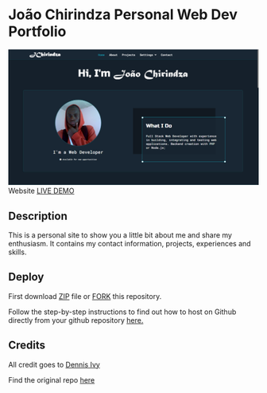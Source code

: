 # João Chirindza Personal Web Dev Portfolio
![Web Dev Portfolio](images/jc_webpage.png?raw=true "Web Dev Portfolio")
Website <a href="https://JChirindza.github.io/">LIVE DEMO</a>

## Description
This is a personal site to show you a little bit about me and share my enthusiasm. It contains my contact information, projects, experiences and skills.

[6]: http://www.github.com/JChirindza

## Deploy
First download [ZIP](https://github.com/JChirindza/JChirindza.github.io/archive/refs/heads/master.zip) file or [FORK](https://JChirindza.github.io/fork) this repository.

Follow the step-by-step instructions to find out how to host on Github directly from your github repository <a href='https://pages.github.com/'>here.</a>

## Credits
All credit goes to <a href="https://github.com/divanov11/">Dennis Ivy</a>

Find the original repo <a href='https://github.com/divanov11/portfolio-website'>here</a>
